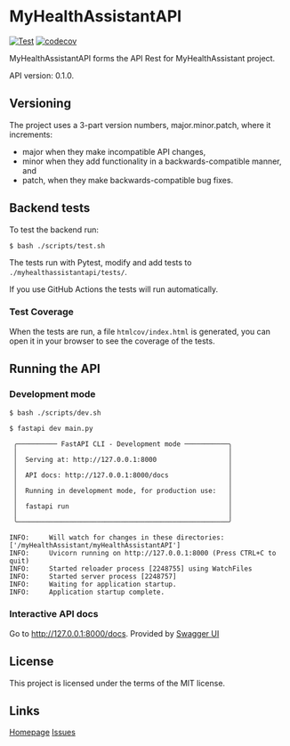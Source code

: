 # MyHealthAssistantAPI

<a href="https://github.com/Mikel-Valencia/MyHealthAssistantAPI/actions?query=workflow%3ATest" target="_blank"><img src="https://github.com/fastapi/full-stack-fastapi-template/workflows/Test/badge.svg" alt="Test"></a>
[![codecov](https://codecov.io/github/Mikel-Valencia/MyHealthAssistantAPI/branch/main/graph/badge.svg?token=HUILYZ14SY)](https://codecov.io/github/Mikel-Valencia/MyHealthAssistantAPI)

MyHealthAssistantAPI forms the API Rest for MyHealthAssistant project.

API version: 0.1.0.

## Versioning

The project uses a 3-part version numbers, major.minor.patch, where it increments:

* major when they make incompatible API changes,
* minor when they add functionality in a backwards-compatible manner, and
* patch, when they make backwards-compatible bug fixes.

## Backend tests

To test the backend run:

```console
$ bash ./scripts/test.sh
```

The tests run with Pytest, modify and add tests to `./myhealthassistantapi/tests/`.

If you use GitHub Actions the tests will run automatically.

### Test Coverage

When the tests are run, a file `htmlcov/index.html` is generated, you can open it in your browser to see the coverage of the tests.

## Running the API

### Development mode

```console
$ bash ./scripts/dev.sh
```

```console
$ fastapi dev main.py

 ╭────────── FastAPI CLI - Development mode ───────────╮
 │                                                     │
 │  Serving at: http://127.0.0.1:8000                  │
 │                                                     │
 │  API docs: http://127.0.0.1:8000/docs               │
 │                                                     │
 │  Running in development mode, for production use:   │
 │                                                     │
 │  fastapi run                                        │
 │                                                     │
 ╰─────────────────────────────────────────────────────╯

INFO:     Will watch for changes in these directories: ['/myHealthAssistant/myHealthAssistantAPI']
INFO:     Uvicorn running on http://127.0.0.1:8000 (Press CTRL+C to quit)
INFO:     Started reloader process [2248755] using WatchFiles
INFO:     Started server process [2248757]
INFO:     Waiting for application startup.
INFO:     Application startup complete.
```

### Interactive API docs

Go to <a href="http://127.0.0.1:8000/docs" class="external-link" target="_blank">http://127.0.0.1:8000/docs</a>.
Provided by <a href="https://github.com/swagger-api/swagger-ui" class="external-link" target="_blank">Swagger UI</a>

## License

This project is licensed under the terms of the MIT license.

## Links

[Homepage](https://github.com/Mikel-Valencia/MyHealthAssistantAPI)
[Issues](https://github.com/Mikel-Valencia/MyHealthAssistantAPI/issues)